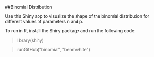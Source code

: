 ##Binomial Distribution

Use this Shiny app to visualize the shape of the binomial distribution for different values of parameters n and p.

To run in R, install the Shiny package and run the following code:

>library(shiny)

>runGitHub("binomial", "benmwhite")
